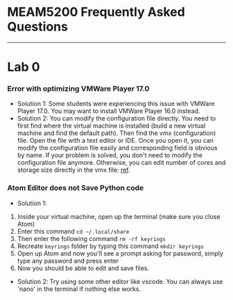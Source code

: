 # MEAM5200 Frequently Asked Questions
---
# Lab 0

### Error with optimizing VMWare Player 17.0

- Solution 1: Some students were experiencing this issue with VMWare Player 17.0. You may want to install VMWare Player 16.0 instead.
- Solution 2: You can modify the configuration file directly. You need to first find where the virtual machine is installed (build a new virtual machine and find the default path). 
Then find the vmx (configuration) file. Open the file with a text editor or IDE. Once you open it, you can modify the configuration file easily and corresponding field is obvious by name. 
If your problem is solved, you don't need to modify the configuration file anymore. Otherwise, you can edit number of cores and storage size directly in the vmx file: [ref](https://kb.vmware.com/s/article/205n).

### Atom Editor does not Save Python code

- Solution 1: 
1. Inside your virtual machine, open up the terminal (make sure you close Atom)
2. Enter this command `cd ~/.local/share`
3. Then enter the following command `rm -rf keyrings`
4. Recreate `keyrings` folder by typing this command `mkdir keyrings`
5. Open up Atom and now you'll see a prompt asking for password, simply type any password and press enter
6. Now you should be able to edit and save files.
   
- Solution 2: Try using some other editor like vscode. You can always use 'nano' in the terminal if nothing else works.
